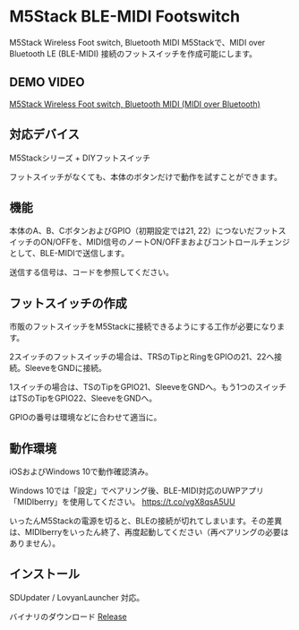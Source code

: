 # M5Stack BLE-MIDI Footswitch

M5Stack Wireless Foot switch, Bluetooth MIDI
M5Stackで、MIDI over Bluetooth LE (BLE-MIDI) 接続のフットスイッチを作成可能にします。

## DEMO VIDEO

[M5Stack Wireless Foot switch, Bluetooth MIDI (MIDI over Bluetooth)](https://www.youtube.com/watch?v=CWVB-LN9PEs)


## 対応デバイス

M5Stackシリーズ + DIYフットスイッチ

フットスイッチがなくても、本体のボタンだけで動作を試すことができます。

## 機能

本体のA、B、CボタンおよびGPIO（初期設定では21, 22）につないだフットスイッチのON/OFFを、MIDI信号のノートON/OFFまおよびコントロールチェンジとして、BLE-MIDIで送信します。

送信する信号は、コードを参照してください。

## フットスイッチの作成

市販のフットスイッチをM5Stackに接続できるようにする工作が必要になります。

2スイッチのフットスイッチの場合は、TRSのTipとRingをGPIOの21、22へ接続。SleeveをGNDに接続。

1スイッチの場合は、TSのTipをGPIO21、SleeveをGNDへ。もう1つのスイッチはTSのTipをGPIO22、SleeveをGNDへ。

GPIOの番号は環境などに合わせて適当に。

## 動作環境

iOSおよびWindows 10で動作確認済み。

Windows 10では「設定」でペアリング後、BLE-MIDI対応のUWPアプリ「MIDIberry」を使用してください。
https://t.co/vgX8qsA5UU

いったんM5Stackの電源を切ると、BLEの接続が切れてしまいます。その差異は、MIDIberryをいったん終了、再度起動してください（再ペアリングの必要はありません）。

## インストール

SDUpdater /  LovyanLauncher 対応。

バイナリのダウンロード [Release](https://github.com/linclip/M5Stack_BLE-MIDI-Footswitch/releases)

